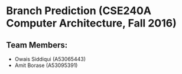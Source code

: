 # Branch Prediction (CSE240A Computer Architecture, Fall 2016)

Team Members:
-------------
* Owais Siddiqui (A53065443)
* Amit Borase (A53095391)
